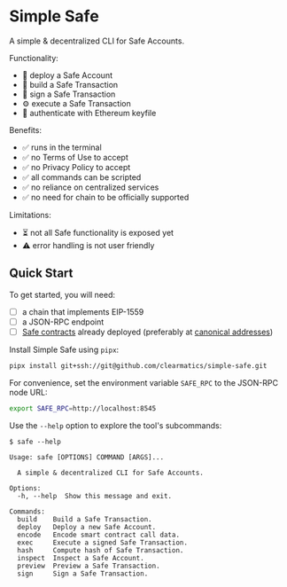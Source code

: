 # Simple Safe

A simple & decentralized CLI for Safe Accounts.

Functionality:

- 🚀 deploy a Safe Account
- 📝 build a Safe Transaction
- 🔏 sign a Safe Transaction
- ⚙️ execute a Safe Transaction
- 🪪 authenticate with Ethereum keyfile

Benefits:

- ✅ runs in the terminal
- ✅ no Terms of Use to accept
- ✅ no Privacy Policy to accept
- ✅ all commands can be scripted
- ✅ no reliance on centralized services
- ✅ no need for chain to be officially supported

Limitations:

- ⏳ not all Safe functionality is exposed yet
- ⚠️ error handling is not user friendly

## Quick Start

To get started, you will need:

- [ ] a chain that implements EIP-1559
- [ ] a JSON-RPC endpoint
- [ ] [Safe contracts](https://github.com/safe-global/safe-smart-account)
      already deployed (preferably at
      [canonical addresses](https://github.com/safe-global/safe-singleton-factory?tab=readme-ov-file#how-to-get-the-singleton-deployed-to-your-network))

Install Simple Safe using `pipx`:

```sh
pipx install git+ssh://git@github.com/clearmatics/simple-safe.git
```

For convenience, set the environment variable `SAFE_RPC` to the JSON-RPC node
URL:

```sh
export SAFE_RPC=http://localhost:8545
```

Use the `--help` option to explore the tool's subcommands:

```console
$ safe --help

Usage: safe [OPTIONS] COMMAND [ARGS]...

  A simple & decentralized CLI for Safe Accounts.

Options:
  -h, --help  Show this message and exit.

Commands:
  build    Build a Safe Transaction.
  deploy   Deploy a new Safe Account.
  encode   Encode smart contract call data.
  exec     Execute a signed Safe Transaction.
  hash     Compute hash of Safe Transaction.
  inspect  Inspect a Safe Account.
  preview  Preview a Safe Transaction.
  sign     Sign a Safe Transaction.
```
